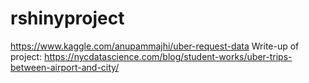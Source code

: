 # rshinyproject
https://www.kaggle.com/anupammajhi/uber-request-data
Write-up of project: https://nycdatascience.com/blog/student-works/uber-trips-between-airport-and-city/
